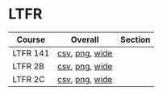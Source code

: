 # LTFR

| Course | Overall | Section |
| ------ | ------- | ------- |
| LTFR 141 | [csv](https://github.com/UCSD-Historical-Enrollment-Data/2024Winter/blob/main/overall/LTFR%20141.csv), [png](https://raw.githubusercontent.com/UCSD-Historical-Enrollment-Data/2024Winter/main/plot_overall/LTFR%20141.png), [wide](https://raw.githubusercontent.com/UCSD-Historical-Enrollment-Data/2024Winter/main/plot_overall_wide/LTFR%20141.png) |  |
| LTFR 2B | [csv](https://github.com/UCSD-Historical-Enrollment-Data/2024Winter/blob/main/overall/LTFR%202B.csv), [png](https://raw.githubusercontent.com/UCSD-Historical-Enrollment-Data/2024Winter/main/plot_overall/LTFR%202B.png), [wide](https://raw.githubusercontent.com/UCSD-Historical-Enrollment-Data/2024Winter/main/plot_overall_wide/LTFR%202B.png) |  |
| LTFR 2C | [csv](https://github.com/UCSD-Historical-Enrollment-Data/2024Winter/blob/main/overall/LTFR%202C.csv), [png](https://raw.githubusercontent.com/UCSD-Historical-Enrollment-Data/2024Winter/main/plot_overall/LTFR%202C.png), [wide](https://raw.githubusercontent.com/UCSD-Historical-Enrollment-Data/2024Winter/main/plot_overall_wide/LTFR%202C.png) |  |
